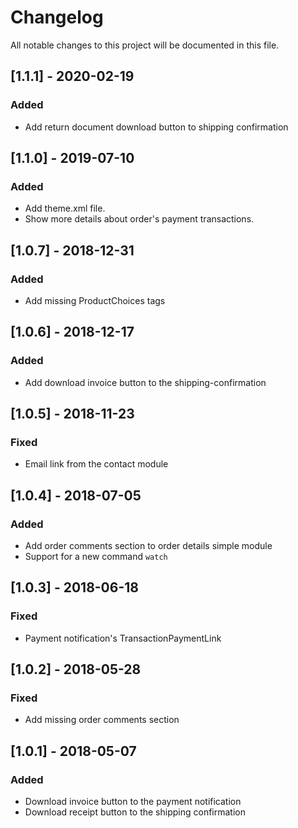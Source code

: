 # Changelog
All notable changes to this project will be documented in this file.

## [1.1.1] - 2020-02-19
### Added
- Add return document download button to shipping confirmation

## [1.1.0] - 2019-07-10
### Added
- Add theme.xml file.
- Show more details about order's payment transactions.

## [1.0.7] - 2018-12-31
### Added
- Add missing ProductChoices tags

## [1.0.6] - 2018-12-17
### Added
- Add download invoice button to the shipping-confirmation

## [1.0.5] - 2018-11-23
### Fixed
- Email link from the contact module

## [1.0.4] - 2018-07-05
### Added
- Add order comments section to order details simple module
- Support for a new command `watch`

## [1.0.3] - 2018-06-18
### Fixed
- Payment notification's TransactionPaymentLink

## [1.0.2] - 2018-05-28
### Fixed
- Add missing order comments section

## [1.0.1] - 2018-05-07
### Added
- Download invoice button to the payment notification
- Download receipt button to the shipping confirmation

